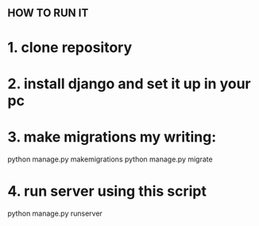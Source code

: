 ## HOW TO RUN IT
# 1. clone repository
# 2. install django and set it up in your pc
# 3. make migrations my writing:
 python manage.py makemigrations
python manage.py migrate
# 4. run server using this script
python manage.py runserver
